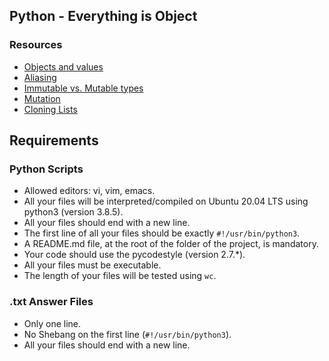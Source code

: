 ## Python - Everything is Object

### Resources
- [Objects and values](https://www.openbookproject.net/thinkcs/python/english2e/ch09.html#objects-and-values)
- [Aliasing](https://www.openbookproject.net/thinkcs/python/english2e/ch09.html#aliasing)
- [Immutable vs. Mutable types](https://stackoverflow.com/questions/8056130/immutable-vs-mutable-types)
- [Mutation](https://www.composingprograms.com/pages/24-mutable-data.html#sequence-objects)
- [Cloning Lists](https://www.openbookproject.net/thinkcs/python/english2e/ch09.html#cloning-lists)

## Requirements

### Python Scripts
- Allowed editors: vi, vim, emacs.
- All your files will be interpreted/compiled on Ubuntu 20.04 LTS using python3 (version 3.8.5).
- All your files should end with a new line.
- The first line of all your files should be exactly `#!/usr/bin/python3`.
- A README.md file, at the root of the folder of the project, is mandatory.
- Your code should use the pycodestyle (version 2.7.*).
- All your files must be executable.
- The length of your files will be tested using `wc`.

### .txt Answer Files
- Only one line.
- No Shebang on the first line (`#!/usr/bin/python3`).
- All your files should end with a new line.

